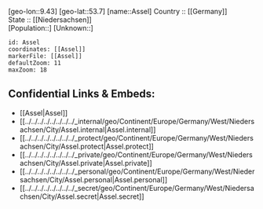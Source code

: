 ﻿---
location: [53.7,9.43] 
mapzoom: [7,12] 
mapmarker: city 
type: City
tags:
- geo/City


SpocWebEntityId: 28901
isDeleted: false
confidential: public

---
[geo-lon::9.43] 
[geo-lat::53.7] 
[name::Assel] 
Country :: [[Germany]]  
State :: [[Niedersachsen]]  
[Population::] 
[Unknown::] 


```leaflet
id: Assel
coordinates: [[Assel]] 
markerFile: [[Assel]] 
defaultZoom: 11 
maxZoom: 18
```


## Confidential Links & Embeds: 
- [[Assel|Assel]]  
- [[../../../../../../../../_internal/geo/Continent/Europe/Germany/West/Niedersachsen/City/Assel.internal|Assel.internal]] 
- [[../../../../../../../../_protect/geo/Continent/Europe/Germany/West/Niedersachsen/City/Assel.protect|Assel.protect]] 
- [[../../../../../../../../_private/geo/Continent/Europe/Germany/West/Niedersachsen/City/Assel.private|Assel.private]] 
- [[../../../../../../../../_personal/geo/Continent/Europe/Germany/West/Niedersachsen/City/Assel.personal|Assel.personal]] 
- [[../../../../../../../../_secret/geo/Continent/Europe/Germany/West/Niedersachsen/City/Assel.secret|Assel.secret]] 
